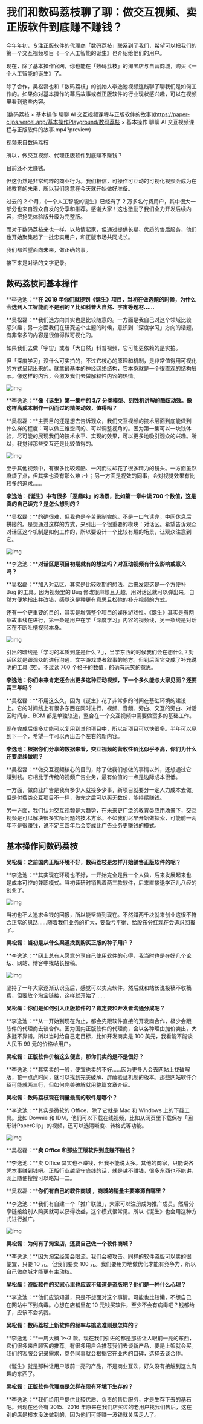 # 我们和数码荔枝聊了聊：做交互视频、卖正版软件到底赚不赚钱？

今年年初，专注正版软件的代理商「数码荔枝」联系到了我们，希望可以把我们的第一个交互视频项目《一个人工智能的诞生》也介绍给他们的用户。

现在，除了基本操作官网，你也能在「数码荔枝」的淘宝店与自营商城，购买《一个人工智能的诞生》了。

除了合作，吴松磊也和「数码荔枝」的创始人李逸池视频连线聊了聊我们是如何工作的。如果你对基本操作的幕后故事或者正版软件的行业现状感兴趣，可以在视频里看到这些内容。

[数码荔枝 × 基本操作 聊聊 AI 交互视频课程与正版软件的故事](https://paper-clips.vercel.app/基本操作Playground/数码荔枝 × 基本操作 聊聊 AI 交互视频课程与正版软件的故事.mp4?preview)

视频来自数码荔枝

所以，做交互视频、代理正版软件到底赚不赚钱？

目前还不太赚钱。

但这仍然是非常纯粹的商业行为。我们相信，可操作可互动的可视化视频会成为在线教育的未来，所以我们愿意在今天就开始做好准备。

过去的 2 个月，《一个人工智能的诞生》已经有了 2 万多名付费用户，其中很大一部分也来自观众自发的分享和推荐。感谢大家！这也激励了我们全力开发后续内容，把抢先体验版升级为完整版。

而对于数码荔枝来也一样。以热情起家，但通过提供长期、优质的售后服务，他们也开始聚集起了一批忠实用户，和正版市场共同成长。

我们都希望面向未来，做正确的事。

接下来是对话的文字记录。



## **数码荔枝问基本操作**



**李逸池：****在 2019 年你们就提到《诞生》项目，当初在做选题的时候，为什么会选到人工智能而不是别的？比如科普大自然、宇宙等题材……**

**吴松磊：**我们选方向其实也是比较随意的。一方面是我自己对这个领域比较感兴趣；另一方面我们在研究这个主题的时候，意识到「深度学习」方向的话题，有非常多的内容是很值得做可视化的。

如果我们去做「宇宙」或者「大自然」科普视频，它可能更依赖的是实拍。

但「深度学习」没什么可实拍的，不过它核心的原理和机制，是非常值得用可视化的方式呈现出来的。就拿最基本的神经网络结构，它本身就是一个很直观的结构展示。像这样的内容，会激发我们去做解释性内容的热情。

![img](https://mmbiz.qpic.cn/mmbiz_gif/OqGIko5qXad73VaI7tD7u0wR92sohxGeWhExVt48bPGUr8WZwC3icUicDhDE4xcg27NSuSgUMvOpMTe0JHagsDAg/640?wx_fmt=gif)

**李逸池：****像《诞生》第一集中的 3/7 分类模型、刻蚀机讲解的酷炫动效。像这样高成本制作一闪而过的精美动效，值得吗？**

**吴松磊：**主要目的还是想去告诉观众，我们交互视频的技术层面到底能做到什么样的程度：可以做三维空间的、可以调整视角的。因为第一集可以一块钱体验，尽可能的展现我们的技术水平、实现的效果，可以更多地吸引观众的兴趣。所以，我觉得那些交互还是比较值得的。

![img](https://mmbiz.qpic.cn/mmbiz_gif/OqGIko5qXad73VaI7tD7u0wR92sohxGeRO8nIibl6iaWV6mia7ibvfWYIHWY9hstichW1DYsGCOZiayia7xGicPfCicRA0Q/640?wx_fmt=gif)

至于其他视频中，有很多比较炫酷、一闪而过却花了很多精力的镜头。一方面虽然麻烦了点，但其实也没有那么难 :-) ；另一方面是视效的同事，会对视觉效果有比较多的追求……



**李逸池**：**《诞生》中有很多「恶趣味」的场景，比如第一章中读 700 个数值，这是真的自己读完？是怎么想到的？**

**吴松磊：**的确很难，但我也是辛苦录制完的。不是一口气读完，中间休息后拼接的。是想通过这样的方式，来引出一个很重要的模块：对话区。希望告诉观众对话区这个机制是如何工作的，所以要设计一个比较有趣的场景，让观众注意到它。

![img](https://mmbiz.qpic.cn/mmbiz_gif/OqGIko5qXad73VaI7tD7u0wR92sohxGeMV78icqwhdsFCzqicSWnGVY6dm7ARxPZfn6bLR5nXVzviaEQq3mQVoUuQ/640?wx_fmt=gif)



**李逸池：****对话区是项目初期就有的想法吗？对互动视频有什么影响或意义吗？**

**吴松磊：**加入对话区，其实是比较晚期的想法，后来发现这是一个方便补 Bug 的工具。因为视频里的 Bug 修改很麻烦且无趣，用对话区就可以弹出来，自然方便地指出并改错，感觉这是种更有意思且松弛的补充视频的方式。

还有一个更重要的目的，其实是增强整个项目的娱乐游戏性。《诞生》其实是有两条故事线在进行，第一条是用户在学「深度学习」内容的视频线，另一条线是对话区在不断吐槽视频本身。

![img](https://mmbiz.qpic.cn/mmbiz_gif/OqGIko5qXad73VaI7tD7u0wR92sohxGem61mxcHPfRjwuOibwGr49G7FA0NgOzUPHDVJfnpa0XMWZaV0t1lGfGg/640?wx_fmt=gif)

引出的暗线是「学习的本质到底是什么？」，当学东西的时候我们会在想什么？对话区就是跟观众的进行沟通、文字游戏或者叙事的地方。但到后面它变成了补充说明的工具 (笑)。不过读 700 个格子的数值，的确有玩笑的意思。



**李逸池：你们未来肯定还会出更多这种互动视频，下一个多久能与大家见面？还要两三年吗？**

**吴松磊：**不用这么久，因为《诞生》花了非常多的时间在基础环境的建设上。它的时间线上有很多东西在同时进行，视频、音频、旁白、交互的旁白、对话区时间点、BGM 都是单独轨道，整合在一个交互视频中需要做蛮多的基础工作。

现在完成后很多功能可以复用到其他项目中，所以新项目可以快很多。半年可以见到下一个，希望一年可以再出五个左右的新内容。



**李逸池：根据你们分享的数据来看，交互视频的营收性价比似乎不高，你们为什么还要继续做呢？**

**吴松磊：**做交互视频核心的目的，除了做我们想做的事情以外，还想通过它赚到钱。它相比于传统的视频广告业务，最有价值的一点是边际成本很低。

一方面，做商业广告是我有多少人就接多少事，新项目就要分一定人力成本去做。但是付费类交互项目不一样，做完之后可以买无数份，能持续赚钱。

另一方面，我们认为交互视频是大趋势，在未来更广泛的教育类应用场景下，交互视频是可以解决很多实际问题的技术方案。不如我们尽早开始做探索，可能前一两年不是很赚钱，说不定三四年后会变成比广告业务更赚钱的模式。



## **基本操作问数码荔枝**



**吴松磊：之前国内正版环境不好，数码荔枝是怎样开始销售正版软件的呢？**

**李逸池：**其实现在环境也不好，一开始完全是我一个人做，后来发展起来也是成本可控的兼职模式。当初读研时销售着两三款软件，后来直接退学正儿八经的创业了。

![img](https://mmbiz.qpic.cn/mmbiz_gif/OqGIko5qXad73VaI7tD7u0wR92sohxGedjjD2CEicibZX8aFst64HsOQFNnurb83WY2b97NlpFflQZ8dcvaMWib9Q/640?wx_fmt=gif)



当初也不太追求金钱的回报，所以能坚持到现在。不然赚两千块就来创业这很不符合正常的思路……随着我们业务的扩大，要盈亏平衡、给股东分红现在会追求回报了。



**吴松磊：当初是从什么渠道找到购买正版的种子用户？**

**李逸池：**网上总有人愿意分享自己使用软件的心得，我当时也是在好几个论坛、网站、博客中找站长投稿。

![img](https://mmbiz.qpic.cn/mmbiz_gif/OqGIko5qXad73VaI7tD7u0wR92sohxGeEkbcDictCpQASEicMm2ibehYKcAHu6BMSvUP1mVnibHyUoacH2k7pTNJLQ/640?wx_fmt=gif)

坚持了一年大家逐渐认识我后，感觉可以卖点软件。然后就和站长说投稿不收稿费，但要放个淘宝链接，这样就开始了……



**吴松磊：你们是如何引入正版软件的？肯定要和开发者沟通分成吧？**

**李逸池：**从一开始到现在为止，都会先跟软件直接的开发商合作，极少会跟软件的代理商去谈合作。因为国内正版软件的代理商，会以各种理由加价卖出，大多挺不靠谱。所以当时给自己定目标，比如开发商卖是 100 美元，我看能不能谈人民币 99 元的价格给用户。



**吴松磊：正版软件价格这么便宜，那你们卖的是不是很好？**

**李逸池：**其实卖的一般，便宜也卖的不好……因为更多人会去网站上找破解版，花一点点时间，就可以找到完美破解、屏蔽验证机制的版本。那些网站软件介绍可能就两三行，但如何完美破解就用整篇文章介绍。



**吴松磊：数码荔枝现在销量最高的软件是哪个？**

**李逸池：**其实是微软的 Office，除了它就是 Mac 和 Windows 上的下载工具。比如 Downie 和 IDM，他们可以下载在线视频，比如从网页里下载保存「回形针PaperClip」的视频，还可以选清晰度、转格式等功能。



![img](https://mmbiz.qpic.cn/mmbiz_gif/OqGIko5qXad73VaI7tD7u0wR92sohxGeImOXzAuf1JAosLib3SclfqbT4Z8FFmibM4Gpia0Aiat16mEJkMGZhibFzLQ/640?wx_fmt=gif)



**吴松磊：****卖 Office 和那些正版软件到底赚不赚钱？**

**李逸池：**卖 Office 其实也不赚钱，但我不能说太多。其他的商家，只能说各凭本事赚到钱吧。正版行业越坚守底线的话，就是越不赚钱，很多东西也不能讲，网上随便搜搜可以略知一二。



**吴松磊：****你们有自己的软件商城 ，商城的销量主要来源自哪里？**

**李逸池：**我们有自建一个「推广联盟」，大家可以注册成为推广成员。然后分享链接给别人购买就可以获得收益，这个模式很常见。所以《诞生》也会用这种方式进行推广。



![img](https://mmbiz.qpic.cn/mmbiz_gif/OqGIko5qXad73VaI7tD7u0wR92sohxGePMEqlmmCUha86kcaRxqMJL83LXlycVhGxicJFEDR4YfdUQERIpKkPtQ/640?wx_fmt=gif)



**吴松磊**：**为何有了淘宝店，还要自己做一个软件商城？**

**李逸池：**因为淘宝经常会限流，我们会被攻击。同样的软件盗版可以卖的很便宜，只要 10 元，但我们要卖 100 元。我们要用力地做优化才能有竞争力，所以自己做商城才能更有主动权。



**吴松磊：盗版软件的买家心里也应该不知道是盗版吧？他们是一种什么心理？**

**李逸池：**他们应该知道，只是不想面对这个事情。可能也比较懒，不想自己在网站中下到病毒。心想在店铺里花 10 元钱买软件，至少不会有病毒吧？钱都给了，应该不会坑我。



**吴松磊：数码荔枝上新软件的频率与挑选准则是怎样的？**

**李逸池：**一周大概 1～2 款。现在我们引进的都是那些让人眼前一亮的东西，它们很多来自顾客的推荐。有很多用户会推荐我们去谈新产品，要是上架就会买。我们的客服会记录需求，商务同事就会根据它在业内的口碑，选择去谈合作。

《诞生》就是那种让用户眼前一亮的产品，不是商业互吹，好久没有接触到这么有趣的东西了。



**吴松磊：正版软件代理商是怎样在现有环境下生存的？**

**李逸池：**我们给用户提供比较优质、负责的售后服务，才是生存下去的基石吧。到现在还会有 2015、2016 年原来在我们店买过的老用户找我们售后，这在别的店是根本没法做到的，因为他们可能赚一波钱就关店走人了。